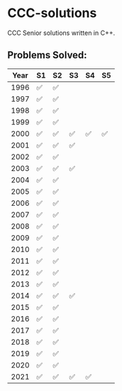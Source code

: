 # CCC-solutions
CCC Senior solutions written in C++. 

## Problems Solved:

| Year | S1                 | S2                 | S3                 | S4                 | S5                 |
| ---- | ------------------ | ------------------ | ------------------ | ------------------ | ------------------ |
| 1996 | :white_check_mark: | :white_check_mark: |
| 1997 | :white_check_mark: | :white_check_mark: |
| 1998 | :white_check_mark: | :white_check_mark: |
| 1999 | :white_check_mark: | :white_check_mark: |
| 2000 | :white_check_mark: | :white_check_mark: | :white_check_mark: | :white_check_mark: | :white_check_mark: |
| 2001 | :white_check_mark: | :white_check_mark: | :white_check_mark: |
| 2002 | :white_check_mark: | :white_check_mark: |
| 2003 | :white_check_mark: | :white_check_mark: | :white_check_mark: |
| 2004 | :white_check_mark: | :white_check_mark: |
| 2005 | :white_check_mark: | :white_check_mark: |
| 2006 | :white_check_mark: | :white_check_mark: |
| 2007 | :white_check_mark: | :white_check_mark: |
| 2008 | :white_check_mark: | :white_check_mark: |
| 2009 | :white_check_mark: | :white_check_mark: |
| 2010 | :white_check_mark: | :white_check_mark: |
| 2011 | :white_check_mark: | :white_check_mark: |
| 2012 | :white_check_mark: | :white_check_mark: |
| 2013 | :white_check_mark: | :white_check_mark: |
| 2014 | :white_check_mark: | :white_check_mark: | :white_check_mark: |
| 2015 | :white_check_mark: | :white_check_mark: |
| 2016 | :white_check_mark: | :white_check_mark: |
| 2017 | :white_check_mark: | :white_check_mark: |
| 2018 | :white_check_mark: | :white_check_mark: |
| 2019 | :white_check_mark: | :white_check_mark: |
| 2020 | :white_check_mark: | :white_check_mark: |
| 2021 | :white_check_mark: | :white_check_mark: | :white_check_mark: | :white_check_mark: |

